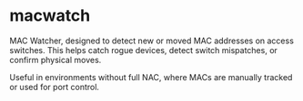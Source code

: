# macwatch

MAC Watcher, designed to detect new or moved MAC addresses on access switches. This helps catch rogue devices, detect switch mispatches, or confirm physical moves.

Useful in environments without full NAC, where MACs are manually tracked or used for port control.
